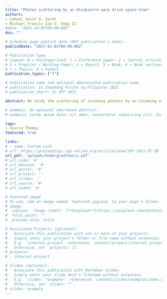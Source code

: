 ```yaml
---
title: "Photon scattering by an Alcubierre warp drive space-time"
authors:
- Lemuel Gavin G. Saret
- Michael Francis Ian G. Vega II
#date: "2021-10-05T00:00:00Z"
doi: ""

# Schedule page publish date (NOT publication's date).
publishDate: "2017-01-01T00:00:00Z"

# Publication type.
# Legend: 0 = Uncategorized; 1 = Conference paper; 2 = Journal article;
# 3 = Preprint / Working Paper; 4 = Report; 5 = Book; 6 = Book section;
# 7 = Thesis; 8 = Patent
publication_types: ["7"]

# Publication name and optional abbreviated publication name.
# publication: In Samahang Pisika ng Pilipinas 2021
# publication_short: In SPP 2021

abstract: We study the scattering of incoming photons by an incoming or outgoing "warp bubble". Specifically, we numerically integrate the null geodesic equations in the Alcubierre warp drive space-time and characterize the resulting changes in the photons. We find that for an observer in a distant reference frame, light rays interacting with the warp drive are deflected and experience net blue-shifts whose magnitudes depend non-trivially on the photon's impact parameter, the warp drive velocity, and the warp bubble width. We find that there is a corresponding increase in angular deflections and overall blue-shift for higher values of the warp velocity, and a corresponding decrease for higher values of the warp bubble width. Meanwhile, images that propagate through the warp drive distortion would experience gravitational lensing that would invert a radial area of the image from the center outward as seen by an observer behind the said warp drive. This lensing effect is caused by the negative energy density matter that supports the warp drive space-time.

# Summary. An optional shortened abstract.
# summary: Lorem ipsum dolor sit amet, consectetur adipiscing elit. Duis posuere tellus ac convallis placerat. Proin tincidunt magna sed ex sollicitudin condimentum.

tags:
- Source Themes
featured: true

links:
# - name: Custom Link
# url: https://proceedings.spp-online.org/article/view/SPP-2021-PC-09
url_pdf: 'uploads/Undergradthesis.pdf'
# url_code: '#'
# url_dataset: '#'
# url_poster: '#'
# url_project: ''
# url_slides: ''
# url_source: '#'
# url_video: '#'

# Featured image
# To use, add an image named `featured.jpg/png` to your page's folder. 
# image:
#  caption: 'Image credit: [**Unsplash**](https://unsplash.com/photos/pLCdAaMFLTE)'
#  focal_point: ""
#  preview_only: false

# Associated Projects (optional).
#   Associate this publication with one or more of your projects.
#   Simply enter your project's folder or file name without extension.
#   E.g. `internal-project` references `content/project/internal-project/index.md`.
#   Otherwise, set `projects: []`.
# projects:
# - internal-project

# Slides (optional).
#   Associate this publication with Markdown slides.
#   Simply enter your slide deck's filename without extension.
#   E.g. `slides: "example"` references `content/slides/example/index.md`.
#   Otherwise, set `slides: ""`.
# slides: example
---
```


